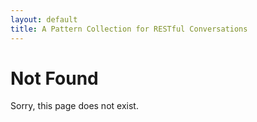 ```yaml
---
layout: default
title: A Pattern Collection for RESTful Conversations
---
```


# Not Found

Sorry, this page does not exist.

